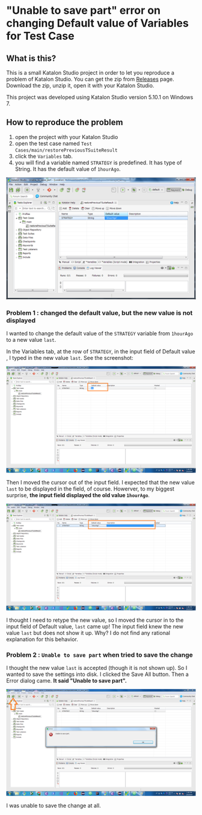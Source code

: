 "Unable to save part" error on changing Default value of Variables for Test Case
==================

## What is this?

This is a small Katalon Studio project in order to let you reproduce a problem of Katalon Studio. You can get the zip from [Releases](https://github.com/kazurayam/Unable_to_save_part/releases) page.
 Download the zip, unzip it, open it with your Katalon Studio.

 This project was developed using Katalon Studio version 5.10.1 on Windows 7.

## How to reproduce the problem

1. open the project with your Katalon Studio
2. open the test case named `Test Cases/main/restorePreviousTSuiteResult`
3. click the `Variables` tab.
4. you will find a variable named `STRATEGY` is predefined. It has type of String. It has the default value of `1hourAgo`.

![1_initial_state.png](docs/images/1_initial_state.png)

### Problem 1 : changed the default value, but the new value is not displayed

I wanted to change the default value of the `STRATEGY` variable from `1hourAgo` to a new value `last`.

In the Variables tab, at the row of `STRATEGY`, in the input field of Default value , I typed in the new value `last`. See the screenshot:

![2_typed_new_default_value.png](docs/images/2_typed_new_default_value.png)

Then I moved the cursor out of the input field. I expected that the new value `last` to be displayed in the field, of course. Howerver, to my biggest surprise, **the input field displayed the old value `1hourAgo`**.

![3_new_default_value_is_not_show_up](docs/images/3_new_default_value_is_not_show_up.png)

I thought I need to retype the new value, so I moved the cursor in to the input field of Default value, `last` came up! The input field knew the new value `last` but does not show it up. Why? I do not find any rational explanation for this behavior.

### Problem 2 : `Unable to save part` when tried to save the change

I thought the new value `last` is accepted (though it is not shown up). So I wanted to save the settings into disk. I clicked the Save All button. Then a Error dialog came. **It said "Unable to save part".**

![4_clicked_save_button_unable_to_save_part.png](docs/images/4_clicked_save_button_unable_to_save_part.png)

I was unable to save the change at all.
